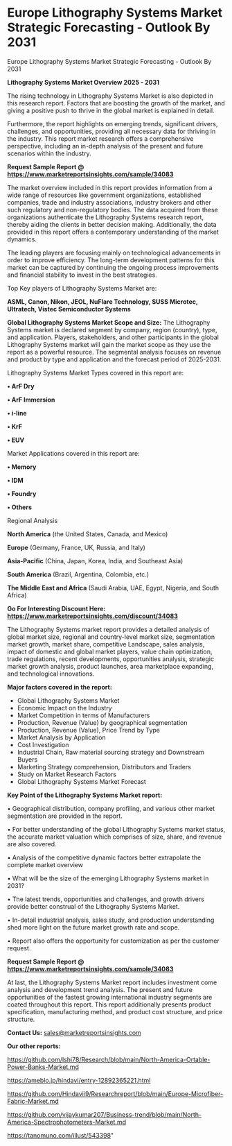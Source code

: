# Europe Lithography Systems Market Strategic Forecasting - Outlook By 2031
Europe Lithography Systems Market Strategic Forecasting - Outlook By 2031

<Strong> Lithography Systems Market Overview 2025 - 2031</strong>

The rising technology in Lithography Systems Market is also depicted in this research report. Factors that are boosting the growth of the market, and giving a positive push to thrive in the global market is explained in detail.

Furthermore, the report highlights on emerging trends, significant drivers, challenges, and opportunities, providing all necessary data for thriving in the industry. This report market research offers a comprehensive perspective, including an in-depth analysis of the present and future scenarios within the industry.

<strong>Request Sample Report @ <a href=https://www.marketreportsinsights.com/sample/34083>https://www.marketreportsinsights.com/sample/34083</a></strong>

The market overview included in this report provides information from a wide range of resources like government organizations, established companies, trade and industry associations, industry brokers and other such regulatory and non-regulatory bodies. The data acquired from these organizations authenticate the Lithography Systems research report, thereby aiding the clients in better decision making. Additionally, the data provided in this report offers a contemporary understanding of the market dynamics.

The leading players are focusing mainly on technological advancements in order to improve efficiency. The long-term development patterns for this market can be captured by continuing the ongoing process improvements and financial stability to invest in the best strategies.

Top Key players of Lithography Systems Market are:

<strong>ASML, Canon, Nikon, JEOL, NuFlare Technology, SUSS Microtec, Ultratech, Vistec Semiconductor Systems</strong>

<strong><b>Global Lithography Systems Market Scope and Size:</b></strong>
The Lithography Systems market is declared segment by company, region (country), type, and application. Players, stakeholders, and other participants in the global Lithography Systems market will gain the market scope as they use the report as a powerful resource. The segmental analysis focuses on revenue and product by type and application and the forecast period of 2025-2031.

Lithography Systems Market Types covered in this report are:

<strong>•  ArF Dry

•  ArF Immersion

•  i-line

•  KrF

•  EUV</strong>

Market Applications covered in this report are:

<strong>•  Memory

•  IDM

•  Foundry

•  Others</strong> 

Regional Analysis

<strong>North America</strong> (the United States, Canada, and Mexico)

<strong>Europe</strong> (Germany, France, UK, Russia, and Italy)

<strong>Asia-Pacific</strong> (China, Japan, Korea, India, and Southeast Asia)

<strong>South America</strong> (Brazil, Argentina, Colombia, etc.)

<strong>The Middle East and Africa</strong> (Saudi Arabia, UAE, Egypt, Nigeria, and South Africa)

<strong>Go For Interesting Discount Here: <a href=https://www.marketreportsinsights.com/discount/34083>https://www.marketreportsinsights.com/discount/34083</a></strong>

The Lithography Systems market report provides a detailed analysis of global market size, regional and country-level market size, segmentation market growth, market share, competitive Landscape, sales analysis, impact of domestic and global market players, value chain optimization, trade regulations, recent developments, opportunities analysis, strategic market growth analysis, product launches, area marketplace expanding, and technological innovations.

<strong><b>Major factors covered in the report:</b></strong>
<ul>
  <li>Global Lithography Systems Market </li>
  <li>Economic Impact on the Industry</li>
  <li>Market Competition in terms of Manufacturers</li>
  <li>Production, Revenue (Value) by geographical segmentation</li>
  <li>Production, Revenue (Value), Price Trend by Type</li>
  <li>Market Analysis by Application</li>
  <li>Cost Investigation</li>
  <li>Industrial Chain, Raw material sourcing strategy and Downstream Buyers</li>
  <li>Marketing Strategy comprehension, Distributors and Traders</li>
  <li>Study on Market Research Factors</li>
  <li>Global Lithography Systems Market Forecast</li>
</ul>

<strong><b>Key Point of the Lithography Systems Market report:</b></strong>

• Geographical distribution, company profiling, and various other market segmentation are provided in the report.

• For better understanding of the global Lithography Systems market status, the accurate market valuation which comprises of size, share, and revenue are also covered.

• Analysis of the competitive dynamic factors better extrapolate the complete market overview

• What will be the size of the emerging Lithography Systems market in 2031?

• The latest trends, opportunities and challenges, and growth drivers provide better construal of the Lithography Systems Market.

• In-detail industrial analysis, sales study, and production understanding shed more light on the future market growth rate and scope.

• Report also offers the opportunity for customization as per the customer request.

<strong>Request Sample Report @ <a href=https://www.marketreportsinsights.com/sample/34083>https://www.marketreportsinsights.com/sample/34083</a></strong>

At last, the Lithography Systems Market report includes investment come analysis and development trend analysis. The present and future opportunities of the fastest growing international industry segments are coated throughout this report. This report additionally presents product specification, manufacturing method, and product cost structure, and price structure.

<strong>Contact Us:</strong>
sales@marketreportsinsights.com

<strong>Our other reports:</strong>

<a href=https://github.com/Ishi78/Research/blob/main/North-America-Ortable-Power-Banks-Market.md>https://github.com/Ishi78/Research/blob/main/North-America-Ortable-Power-Banks-Market.md</a>

<a href=https://ameblo.jp/hindavi/entry-12892365221.html>https://ameblo.jp/hindavi/entry-12892365221.html</a>

<a href=https://github.com/Hindavii9/Researchreport/blob/main/Europe-Microfiber-Fabric-Market.md>https://github.com/Hindavii9/Researchreport/blob/main/Europe-Microfiber-Fabric-Market.md</a>

<a href=https://github.com/vijaykumar207/Business-trend/blob/main/North-America-Spectrophotometers-Market.md>https://github.com/vijaykumar207/Business-trend/blob/main/North-America-Spectrophotometers-Market.md</a>

<a href=https://tanomuno.com/illust/543398>https://tanomuno.com/illust/543398</a>"
